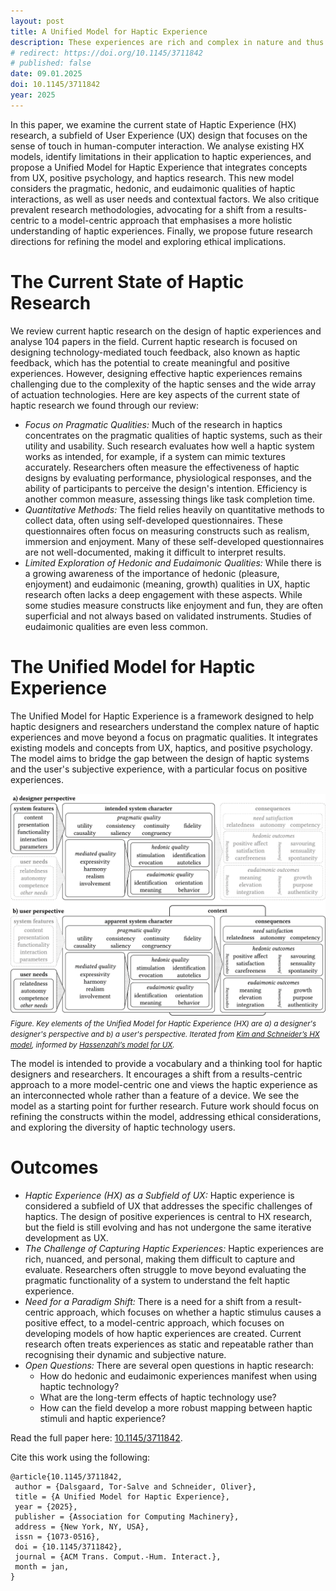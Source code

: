 ```yaml
---
layout: post
title: A Unified Model for Haptic Experience
description: These experiences are rich and complex in nature and thus challenging to design.
# redirect: https://doi.org/10.1145/3711842
# published: false
date: 09.01.2025
doi: 10.1145/3711842
year: 2025
---
```


In this paper, we examine the current state of Haptic Experience (HX) research, a subfield of User Experience (UX) design that focuses on the sense of touch in human-computer interaction. 
We analyse existing HX models, identify limitations in their application to haptic experiences, and propose a Unified Model for Haptic Experience that integrates concepts from UX, positive psychology, and haptics research. 
This new model considers the pragmatic, hedonic, and eudaimonic qualities of haptic interactions, as well as user needs and contextual factors. 
We also critique prevalent research methodologies, advocating for a shift from a results-centric to a model-centric approach that emphasises a more holistic understanding of haptic experiences. 
Finally, we propose future research directions for refining the model and exploring ethical implications.

# The Current State of Haptic Research
We review current haptic research on the design of haptic experiences and analyse 104 papers in the field.
Current haptic research is focused on designing technology-mediated touch feedback, also known as haptic feedback, which has the potential to create meaningful and positive experiences. However, designing effective haptic experiences remains challenging due to the complexity of the haptic senses and the wide array of actuation technologies.
Here are key aspects of the current state of haptic research we found through our review:
- *Focus on Pragmatic Qualities:* Much of the research in haptics concentrates on the pragmatic qualities of haptic systems, such as their utility and usability. Such research evaluates how well a haptic system works as intended, for example, if a system can mimic textures accurately. Researchers often measure the effectiveness of haptic designs by evaluating performance, physiological responses, and the ability of participants to perceive the design's intention. Efficiency is another common measure, assessing things like task completion time.
- *Quantitative Methods:* The field relies heavily on quantitative methods to collect data, often using self-developed questionnaires. These questionnaires often focus on measuring constructs such as realism, immersion and enjoyment. Many of these self-developed questionnaires are not well-documented, making it difficult to interpret results.
- *Limited Exploration of Hedonic and Eudaimonic Qualities:* While there is a growing awareness of the importance of hedonic (pleasure, enjoyment) and eudaimonic (meaning, growth) qualities in UX, haptic research often lacks a deep engagement with these aspects. While some studies measure constructs like enjoyment and fun, they are often superficial and not always based on validated instruments. Studies of eudaimonic qualities are even less common.


# The Unified Model for Haptic Experience
The Unified Model for Haptic Experience is a framework designed to help haptic designers and researchers understand the complex nature of haptic experiences and move beyond a focus on pragmatic qualities. 
It integrates existing models and concepts from UX, haptics, and positive psychology.
The model aims to bridge the gap between the design of haptic systems and the user's subjective experience, with a particular focus on positive experiences.

![The Unified Model for Haptic Experience](/assets/images/publications/unified-model.png)
<small>*Figure. Key elements of the Unified Model for Haptic Experience (HX) are a) a designer's designer's perspective and b) a user's perspective. Iterated from [Kim and Schneider’s HX model](https://doi.org/10.1145/3313831.3376280), informed by [Hassenzahl’s model for UX](https://doi.org/10.1007/978-3-319-68213-6_19).*</small>

The model is intended to provide a vocabulary and a thinking tool for haptic designers and researchers. 
It encourages a shift from a results-centric approach to a more model-centric one and views the haptic experience as an interconnected whole rather than a feature of a device. 
We see the model as a starting point for further research. 
Future work should focus on refining the constructs within the model, addressing ethical considerations, and exploring the diversity of haptic technology users.

# Outcomes
- *Haptic Experience (HX) as a Subfield of UX:* Haptic experience is considered a subfield of UX that addresses the specific challenges of haptics. The design of positive experiences is central to HX research, but the field is still evolving and has not undergone the same iterative development as UX.
- *The Challenge of Capturing Haptic Experiences:* Haptic experiences are rich, nuanced, and personal, making them difficult to capture and evaluate. Researchers often struggle to move beyond evaluating the pragmatic functionality of a system to understand the felt haptic experience.
- *Need for a Paradigm Shift:* There is a need for a shift from a result-centric approach, which focuses on whether a haptic stimulus causes a positive effect, to a model-centric approach, which focuses on developing models of how haptic experiences are created. Current research often treats experiences as static and repeatable rather than recognising their dynamic and subjective nature.
- *Open Questions:* There are several open questions in haptic research:
  - How do hedonic and eudaimonic experiences manifest when using haptic technology?
  - What are the long-term effects of haptic technology use?
  - How can the field develop a more robust mapping between haptic stimuli and haptic experience?

Read the full paper here: [10.1145/3711842](https://doi.org/10.1145/3711842).

Cite this work using the following:
```
@article{10.1145/3711842,
 author = {Dalsgaard, Tor-Salve and Schneider, Oliver},
 title = {A Unified Model for Haptic Experience},
 year = {2025},
 publisher = {Association for Computing Machinery},
 address = {New York, NY, USA},
 issn = {1073-0516},
 doi = {10.1145/3711842},
 journal = {ACM Trans. Comput.-Hum. Interact.},
 month = jan,
}
```